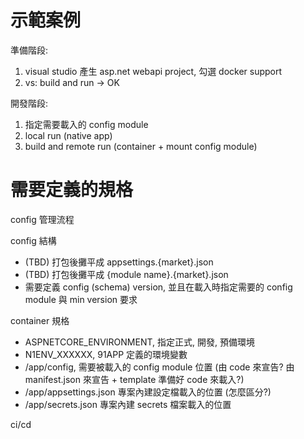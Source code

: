 # 示範案例


準備階段:
1. visual studio 產生 asp.net webapi project, 勾選 docker support
1. vs: build and run -> OK

開發階段:
1. 指定需要載入的 config module
1. local run (native app)
1. build and remote run (container + mount config module)



# 需要定義的規格

config 管理流程


config 結構
- (TBD) 打包後攤平成 appsettings.{market}.json
- (TBD) 打包後攤平成 {module name}.{market}.json
- 需要定義 config (schema) version, 並且在載入時指定需要的 config module 與 min version 要求

container 規格
- ASPNETCORE_ENVIRONMENT, 指定正式, 開發, 預備環境
- N1ENV_XXXXXX, 91APP 定義的環境變數
- /app/config, 需要被載入的 config module 位置 (由 code 來宣告? 由 manifest.json 來宣告 + template 準備好 code 來載入?)
- /app/appsettings.json 專案內建設定檔載入的位置 (怎麼區分?)
- /app/secrets.json 專案內建 secrets 檔案載入的位置

ci/cd
